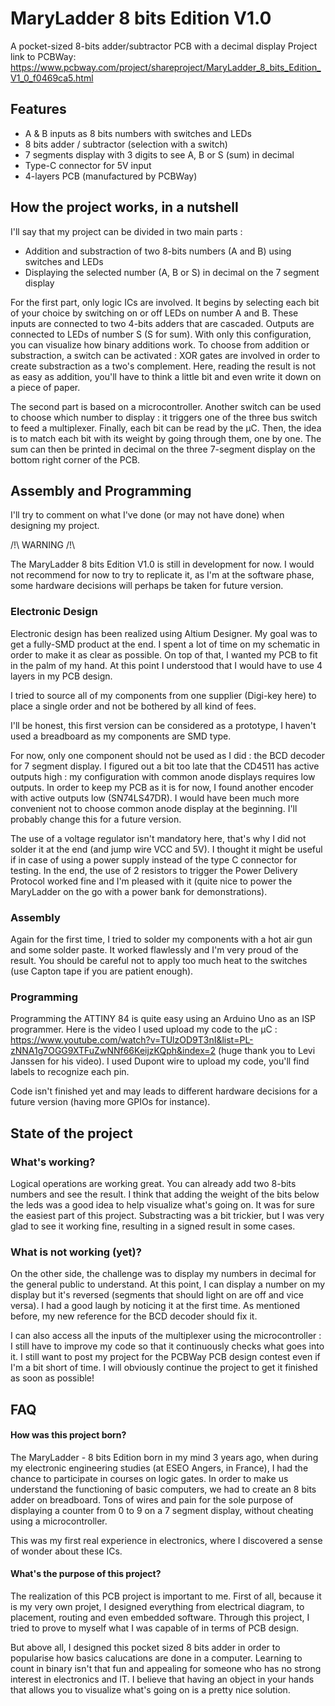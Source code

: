 
# MaryLadder 8 bits Edition V1.0

A pocket-sized 8-bits adder/subtractor PCB with a decimal display
Project link to PCBWay: https://www.pcbway.com/project/shareproject/MaryLadder_8_bits_Edition_V1_0_f0469ca5.html


## Features

- A & B inputs as 8 bits numbers with switches and LEDs
- 8 bits adder / subtractor (selection with a switch)
- 7 segments display with 3 digits to see A, B or S (sum) in decimal
- Type-C connector for 5V input
- 4-layers PCB (manufactured by PCBWay)


## How the project works, in a nutshell

I'll say that my project can be divided in two main parts :

* Addition and substraction of two 8-bits numbers (A and B) using switches and LEDs
* Displaying the selected number (A, B or S) in decimal on the 7 segment display 

For the first part, only logic ICs are involved. It begins by selecting each bit of your choice
by switching on or off LEDs on number A and B. These inputs are connected to two 4-bits adders that
are cascaded. Outputs are connected to LEDs of number S (S for sum). With only this configuration,
you can visualize how binary additions work. To choose from addition or substraction, a switch can be activated :
XOR gates are involved in order to create substraction as a two's complement. Here, reading the result is not as easy
as addition, you'll have to think a little bit and even write it down on a piece of paper.

The second part is based on a microcontroller. Another switch can be used to choose which number to display : it triggers
one of the three bus switch to feed a multiplexer. Finally, each bit can be read by the µC. Then, the idea is to match each bit 
with its weight by going through them, one by one. The sum can then be printed in decimal on the three 7-segment display on the bottom
right corner of the PCB. 
## Assembly and Programming
I'll try to comment on what I've done (or may not have done)
when designing my project.  

/!\ WARNING /!\\

The MaryLadder 8 bits Edition V1.0 is still in development for now. I would not recommend
for now to try to replicate it, as I'm at the software phase, some hardware decisions will perhaps
be taken for future version. 

### Electronic Design
    
Electronic design has been realized using Altium Designer.
My goal was to get a fully-SMD product at the end. I spent a lot of
time on my schematic in order to make it as clear as possible. On top of that,
I wanted my PCB to fit in the palm of my hand. At this point I understood that
I would have to use 4 layers in my PCB design.  

I tried to source all of my components from one supplier (Digi-key here)
to place a single order and not be bothered by all kind of fees.

I'll be honest, this first version can be considered as a prototype, I haven't used a breadboard
as my components are SMD type.

For now, only one component should not be used as I did : the BCD decoder for 7 segment display.
I figured out a bit too late that the CD4511 has active outputs high : my configuration with common anode displays
requires low outputs. In order to keep my PCB as it is for now, I found another encoder with active outputs low (SN74LS47DR).
I would have been much more convenient not to choose common anode display at the beginning. I'll probably change this for a future
version.

The use of a voltage regulator isn't mandatory here, that's why I did not solder it at the end (and jump wire VCC and 5V).
I thought it might be useful if in case of using a power supply instead of the type C connector for testing.
In the end, the use of 2 resistors to trigger the Power Delivery Protocol worked fine and I'm pleased with it (quite nice to
power the MaryLadder on the go with a power bank for demonstrations).

### Assembly

Again for the first time, I tried to solder my components with a hot air gun and some solder paste.
It worked flawlessly and I'm very proud of the result. You should be careful not to apply too much heat
to the switches (use Capton tape if you are patient enough). 

### Programming

Programming the ATTINY 84 is quite easy using an Arduino Uno as an ISP programmer.
Here is the video I used upload my code to the µC : https://www.youtube.com/watch?v=TUlzOD9T3nI&list=PL-zNNA1g7OGG9XTFuZwNNf66KeijzKQph&index=2
(huge thank you to Levi Janssen for his video). I used Dupont wire to upload my code, you'll find
labels to recognize each pin.

Code isn't finished yet and may leads to different hardware decisions for a future version (having more GPIOs for instance).
## State of the project

### What's working?
Logical operations are working great. You can already add two 8-bits numbers and see
the result. I think that adding the weight of the bits below the leds was a good idea to
help visualize what's going on. It was for sure the easiest part of this project. Substracting
was a bit trickier, but I was very glad to see it working fine, resulting in a signed result in some cases.


### What is not working (yet)?
On the other side, the challenge was to display my numbers in decimal for the general public to understand.
At this point, I can display a number on my display but it's reversed (segments that should light on are off and vice versa).
I had a good laugh by noticing it at the first time. As mentioned before, my new reference for the BCD decoder should fix it.

I can also access all the inputs of the multiplexer using the microcontroller : I still have to improve my code 
so that it continuously checks what goes into it. I still want to post my project for the PCBWay PCB design contest even if 
I'm a bit short of time. I will obviously continue the project to get it finished as soon as possible!
## FAQ

####  How was this project born?

The MaryLadder - 8 bits Edition born in my mind 3 years ago,
when during my electronic engineering studies (at ESEO Angers, in France), 
I had the chance to participate in courses on logic gates. In order to 
make us understand the functioning of basic computers, we had to create
an 8 bits adder on breadboard. Tons of wires and pain for the sole purpose
of displaying a counter from 0 to 9 on a 7 segment display, without cheating
using a microcontroller.

This was my first real experience in electronics, where I discovered a sense of
wonder about these ICs.   

#### What's the purpose of this project?

The realization of this PCB project is important to me.
First of all, because it is my very own projet, I designed everything from electrical
diagram, to placement, routing and even embedded software.
Through this project, I tried to prove to myself what I was capable of in terms
of PCB design.

But above all, I designed this pocket sized 8 bits adder in order to popularise
how basics calucations are done in a computer. Learning to count in binary isn't
that fun and appealing for someone who has no strong interest in electronics and
IT. I believe that having an object in your hands that allows you to visualize what's
going on is a pretty nice solution. 


